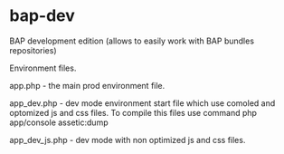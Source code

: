 bap-dev
============

BAP development edition (allows to easily work with BAP bundles repositories)

Environment files.

app.php - the main prod environment file.

app_dev.php - dev mode environment start file which use comoled and optomized js and css files.
To compile this files use command php app/console assetic:dump

app_dev_js.php - dev mode with non optimized js and css files.